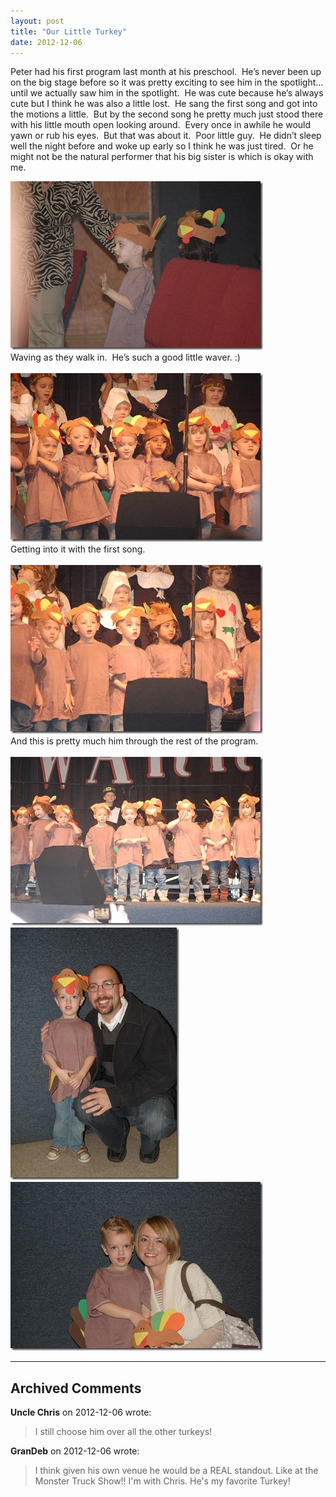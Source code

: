 ```yaml
---
layout: post
title: "Our Little Turkey"
date: 2012-12-06
---
```


<blockquote></blockquote>  <p>Peter had his first program last month at his preschool.&#160; He’s never been up on the big stage before so it was pretty exciting to see him in the spotlight…until we actually saw him in the spotlight.&#160; He was cute because he’s always cute but I think he was also a little lost.&#160; He sang the first song and got into the motions a little.&#160; But by the second song he pretty much just stood there with his little mouth open looking around.&#160; Every once in awhile he would yawn or rub his eyes.&#160; But that was about it.&#160; Poor little guy.&#160; He didn’t sleep well the night before and woke up early so I think he was just tired.&#160; Or he might not be the natural performer that his big sister is which is okay with me.&#160; </p>  <p><a href="/assets/images/DSC_3590.jpg" target="_blank"><img style="background-image: none; border-bottom: 0px; border-left: 0px; margin: 0px; padding-left: 0px; padding-right: 0px; display: inline; border-top: 0px; border-right: 0px; padding-top: 0px" title="DSC_3590" border="0" alt="DSC_3590" src="/assets/images/DSC_3590_thumb.jpg" width="404" height="270" /></a>    <br />Waving as they walk in.&#160; He’s such a good little waver. :)    <br />    <br /><a href="/assets/images/DSC_3597.jpg" target="_blank"><img style="background-image: none; border-bottom: 0px; border-left: 0px; margin: 0px; padding-left: 0px; padding-right: 0px; display: inline; border-top: 0px; border-right: 0px; padding-top: 0px" title="DSC_3597" border="0" alt="DSC_3597" src="/assets/images/DSC_3597_thumb.jpg" width="404" height="270" /></a>    <br />Getting into it with the first song.&#160; <br />    <br /><a href="/assets/images/DSC_3593.jpg" target="_blank"><img style="background-image: none; border-right-width: 0px; padding-left: 0px; padding-right: 0px; display: inline; border-top-width: 0px; border-bottom-width: 0px; border-left-width: 0px; padding-top: 0px" title="DSC_3593" border="0" alt="DSC_3593" src="/assets/images/DSC_3593_thumb.jpg" width="404" height="270" /></a>    <br />And this is pretty much him through the rest of the program.&#160; <br />    <br /><a href="/assets/images/DSC_3599.jpg" target="_blank"><img style="background-image: none; border-bottom: 0px; border-left: 0px; margin: 0px; padding-left: 0px; padding-right: 0px; display: inline; border-top: 0px; border-right: 0px; padding-top: 0px" title="DSC_3599" border="0" alt="DSC_3599" src="/assets/images/DSC_3599_thumb.jpg" width="404" height="270" /></a>    <br /><a href="/assets/images/DSC_3605.jpg" target="_blank"><img style="background-image: none; border-bottom: 0px; border-left: 0px; margin: 0px; padding-left: 0px; padding-right: 0px; display: inline; border-top: 0px; border-right: 0px; padding-top: 0px" title="DSC_3605" border="0" alt="DSC_3605" src="/assets/images/DSC_3605_thumb.jpg" width="270" height="404" /></a><a href="/assets/images/DSC_3608.jpg" target="_blank"><img style="background-image: none; border-bottom: 0px; border-left: 0px; padding-left: 0px; padding-right: 0px; display: inline; border-top: 0px; border-right: 0px; padding-top: 0px" title="DSC_3608" border="0" alt="DSC_3608" src="/assets/images/DSC_3608_thumb.jpg" width="404" height="270" /></a></p>


---

## Archived Comments

**Uncle Chris** on 2012-12-06 wrote:

> I still choose him over all the other turkeys!

**GranDeb** on 2012-12-06 wrote:

> I think given his own venue he would be a REAL standout.  Like at the Monster Truck Show!!  I'm with Chris.  He's my favorite Turkey!
